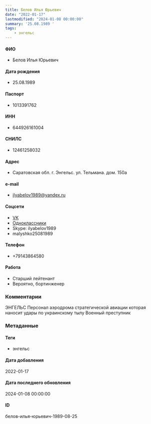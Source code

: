 ```yaml
---
title: Белов Илья Юрьевич
date: "2022-01-17"
lastmodified: "2024-01-08 00:00:00"
summary: '25.08.1989 '
tags: 
    - энгельс
---
```

<!--# pp1-->
<!--## Фигурант-->
<!--### Личные данные-->
#### ФИО
- Белов Илья Юрьевич
#### Дата рождения
- 25.08.1989
#### Паспорт
- 1013391762
#### ИНН
- 644926161004
#### СНИЛС
- 12461258032
#### Адрес
- Саратовская обл. г. Энгельс. ул. Тельмана. дом. 150а
#### e-mail
- ilyabelov1989@yandex.ru
#### Соцсети
- [VK](https://vk.com/belov2520)
- [Одноклассники](https://ok.ru/profile/560568622331)
- Skype: ilyabelov1989
- malyshko25081989
#### Телефон
- +79143864580
#### Работа
- Старший лейтенант
- Вероятно, бортинженер
### Комментарии
ЭНГЕЛЬС
Персонал аэродрома стратегической авиации которая наносит удары по украинскому тылу
Военный преступник
### Метаданные
#### Теги
- энгельс
#### Дата добавления
2022-01-17
#### Дата последнего обновления
2024-01-08 00:00:00
#### ID
белов-илья-юрьевич-1989-08-25
<!--## END;-->
